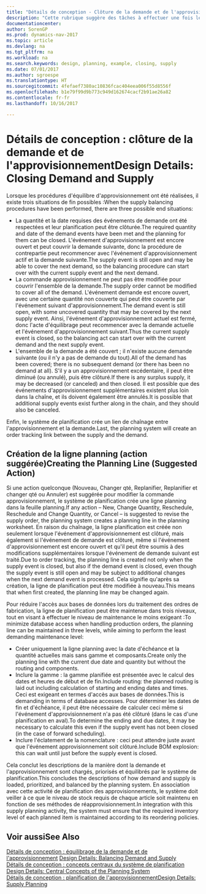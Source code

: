 ```yaml
---
title: "Détails de conception - Clôture de la demande et de l'approvisionnement"
description: "Cette rubrique suggère des tâches à effectuer une fois les procédures d'équilibrage d'approvisionnement exécutées."
documentationcenter: 
author: SorenGP
ms.prod: dynamics-nav-2017
ms.topic: article
ms.devlang: na
ms.tgt_pltfrm: na
ms.workload: na
ms.search.keywords: design, planning, example, closing, supply
ms.date: 07/01/2017
ms.author: sgroespe
ms.translationtype: HT
ms.sourcegitcommit: 4fefaef7380ac10836fcac404eea006f55d8556f
ms.openlocfilehash: b1e79f99d9b773c949d162674cacf2b91ae26a82
ms.contentlocale: fr-fr
ms.lasthandoff: 10/16/2017

---
```

# <a name="design-details-closing-demand-and-supply"></a><span data-ttu-id="f2557-103">Détails de conception : clôture de la demande et de l'approvisionnement</span><span class="sxs-lookup"><span data-stu-id="f2557-103">Design Details: Closing Demand and Supply</span></span>
<span data-ttu-id="f2557-104">Lorsque les procédures d'équilibre d'approvisionnement ont été réalisées, il existe trois situations de fin possibles :</span><span class="sxs-lookup"><span data-stu-id="f2557-104">When the supply balancing procedures have been performed, there are three possible end situations:</span></span>  
  
* <span data-ttu-id="f2557-105">La quantité et la date requises des événements de demande ont été respectées et leur planification peut être clôturée.</span><span class="sxs-lookup"><span data-stu-id="f2557-105">The required quantity and date of the demand events have been met and the planning for them can be closed.</span></span> <span data-ttu-id="f2557-106">L'événement d'approvisionnement est encore ouvert et peut couvrir la demande suivante, donc la procédure de contrepartie peut recommencer avec l'événement d'approvisionnement actif et la demande suivante.</span><span class="sxs-lookup"><span data-stu-id="f2557-106">The supply event is still open and may be able to cover the next demand, so the balancing procedure can start over with the current supply event and the next demand.</span></span>  
* <span data-ttu-id="f2557-107">La commande approvisionnement ne peut pas être modifiée pour couvrir l'ensemble de la demande.</span><span class="sxs-lookup"><span data-stu-id="f2557-107">The supply order cannot be modified to cover all of the demand.</span></span> <span data-ttu-id="f2557-108">L'événement demande est encore ouvert, avec une certaine quantité non couverte qui peut être couverte par l'événement suivant d'approvisionnement.</span><span class="sxs-lookup"><span data-stu-id="f2557-108">The demand event is still open, with some uncovered quantity that may be covered by the next supply event.</span></span> <span data-ttu-id="f2557-109">Ainsi, l'événement d'approvisionnement actuel est fermé, donc l'acte d'équilibrage peut recommencer avec la demande actuelle et l'événement d'approvisionnement suivant.</span><span class="sxs-lookup"><span data-stu-id="f2557-109">Thus the current supply event is closed, so the balancing act can start over with the current demand and the next supply event.</span></span>  
* <span data-ttu-id="f2557-110">L'ensemble de la demande a été couvert ; il n'existe aucune demande suivante (ou il n'y a pas de demande du tout).</span><span class="sxs-lookup"><span data-stu-id="f2557-110">All of the demand has been covered; there is no subsequent demand (or there has been no demand at all).</span></span> <span data-ttu-id="f2557-111">S'il y a un approvisionnement excédentaire, il peut être diminué (ou annulé), puis être clôturé.</span><span class="sxs-lookup"><span data-stu-id="f2557-111">If there is any surplus supply, it may be decreased (or canceled) and then closed.</span></span> <span data-ttu-id="f2557-112">Il est possible que des événements d'approvisionnement supplémentaires existent plus loin dans la chaîne, et ils doivent également être annulés.</span><span class="sxs-lookup"><span data-stu-id="f2557-112">It is possible that additional supply events exist further along in the chain, and they should also be canceled.</span></span>  
  
<span data-ttu-id="f2557-113">Enfin, le système de planification crée un lien de chaînage entre l'approvisionnement et la demande.</span><span class="sxs-lookup"><span data-stu-id="f2557-113">Last, the planning system will create an order tracking link between the supply and the demand.</span></span>  
  
## <a name="creating-the-planning-line-suggested-action"></a><span data-ttu-id="f2557-114">Création de la ligne planning (action suggérée)</span><span class="sxs-lookup"><span data-stu-id="f2557-114">Creating the Planning Line (Suggested Action)</span></span>  
<span data-ttu-id="f2557-115">Si une action quelconque (Nouveau, Changer qté, Replanifier, Replanifier et changer qté ou Annuler) est suggérée pour modifier la commande approvisionnement, le système de planification crée une ligne planning dans la feuille planning.</span><span class="sxs-lookup"><span data-stu-id="f2557-115">If any action – New, Change Quantity, Reschedule, Reschedule and Change Quantity, or Cancel – is suggested to revise the supply order, the planning system creates a planning line in the planning worksheet.</span></span> <span data-ttu-id="f2557-116">En raison du chaînage, la ligne planification est créée non seulement lorsque l'événement d'approvisionnement est clôturé, mais également si l'événement de demande est clôturé, même si l'événement d'approvisionnement est encore ouvert et qu'il peut être soumis à des modifications supplémentaires lorsque l'événement de demande suivant est traité.</span><span class="sxs-lookup"><span data-stu-id="f2557-116">Due to order tracking, the planning line is created not only when the supply event is closed, but also if the demand event is closed, even though the supply event is still open and may be subject to additional changes when the next demand event is processed.</span></span> <span data-ttu-id="f2557-117">Cela signifie qu'après sa création, la ligne de planification peut être modifiée à nouveau.</span><span class="sxs-lookup"><span data-stu-id="f2557-117">This means that when first created, the planning line may be changed again.</span></span>  
  
<span data-ttu-id="f2557-118">Pour réduire l'accès aux bases de données lors du traitement des ordres de fabrication, la ligne de planification peut être maintenue dans trois niveaux, tout en visant à effectuer le niveau de maintenance le moins exigeant :</span><span class="sxs-lookup"><span data-stu-id="f2557-118">To minimize database access when handling production orders, the planning line can be maintained in three levels, while aiming to perform the least demanding maintenance level:</span></span>  
  
* <span data-ttu-id="f2557-119">Créer uniquement la ligne planning avec la date d'échéance et la quantité actuelles mais sans gamme et composants.</span><span class="sxs-lookup"><span data-stu-id="f2557-119">Create only the planning line with the current due date and quantity but without the routing and components.</span></span>  
* <span data-ttu-id="f2557-120">Inclure la gamme : la gamme planifiée est présentée avec le calcul des dates et heures de début et de fin.</span><span class="sxs-lookup"><span data-stu-id="f2557-120">Include routing: the planned routing is laid out including calculation of starting and ending dates and times.</span></span> <span data-ttu-id="f2557-121">Ceci est exigeant en termes d'accès aux bases de données.</span><span class="sxs-lookup"><span data-stu-id="f2557-121">This is demanding in terms of database accesses.</span></span> <span data-ttu-id="f2557-122">Pour déterminer les dates de fin et d'échéance, il peut être nécessaire de calculer ceci même si l'événement d'approvisionnement n'a pas été clôturé (dans le cas d'une planification en aval).</span><span class="sxs-lookup"><span data-stu-id="f2557-122">To determine the ending and due dates, it may be necessary to calculate this even if the supply event has not been closed (in the case of forward scheduling).</span></span>  
* <span data-ttu-id="f2557-123">Inclure l'éclatement de la nomenclature : ceci peut attendre juste avant que l'événement approvisionnement soit clôturé.</span><span class="sxs-lookup"><span data-stu-id="f2557-123">Include BOM explosion: this can wait until just before the supply event is closed.</span></span>  
  
<span data-ttu-id="f2557-124">Cela conclut les descriptions de la manière dont la demande et l'approvisionnement sont chargés, priorisés et équilibrés par le système de planification.</span><span class="sxs-lookup"><span data-stu-id="f2557-124">This concludes the descriptions of how demand and supply is loaded, prioritized, and balanced by the planning system.</span></span> <span data-ttu-id="f2557-125">En association avec cette activité de planification des approvisionnements, le système doit veiller à ce que le niveau de stock requis de chaque article soit maintenu en fonction de ses méthodes de réapprovisionnement.</span><span class="sxs-lookup"><span data-stu-id="f2557-125">In integration with this supply planning activity, the system must ensure that the required inventory level of each planned item is maintained according to its reordering policies.</span></span>  
  
## <a name="see-also"></a><span data-ttu-id="f2557-126">Voir aussi</span><span class="sxs-lookup"><span data-stu-id="f2557-126">See Also</span></span>  
<span data-ttu-id="f2557-127">[Détails de conception : équilibrage de la demande et de l'approvisionnement](design-details-balancing-demand-and-supply.md) </span><span class="sxs-lookup"><span data-stu-id="f2557-127">[Design Details: Balancing Demand and Supply](design-details-balancing-demand-and-supply.md) </span></span>  
<span data-ttu-id="f2557-128">[Détails de conception : concepts centraux du système de planification](design-details-central-concepts-of-the-planning-system.md) </span><span class="sxs-lookup"><span data-stu-id="f2557-128">[Design Details: Central Concepts of the Planning System](design-details-central-concepts-of-the-planning-system.md) </span></span>  
[<span data-ttu-id="f2557-129">Détails de conception : planification de l'approvisionnement</span><span class="sxs-lookup"><span data-stu-id="f2557-129">Design Details: Supply Planning</span></span>](design-details-supply-planning.md)
